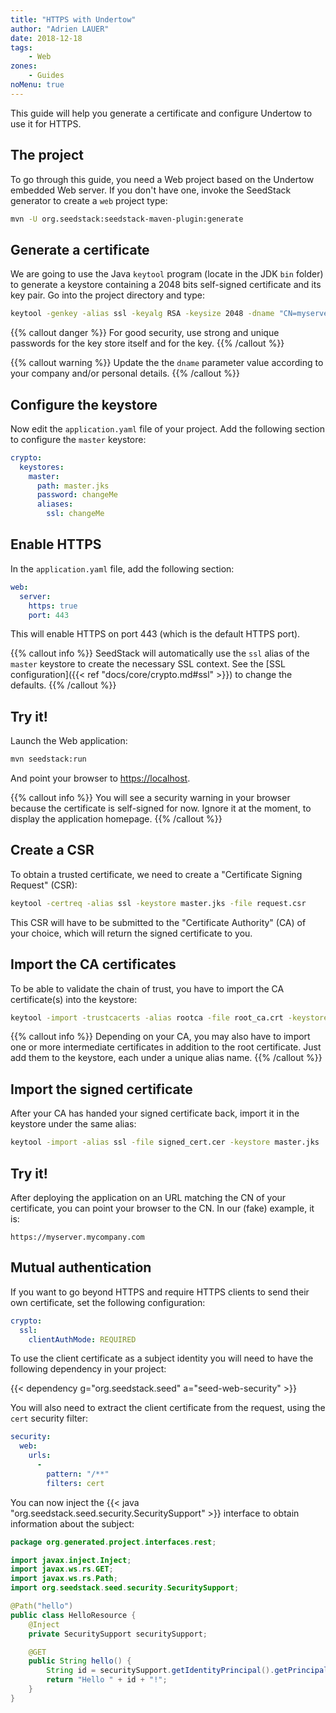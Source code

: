 ```yaml
---
title: "HTTPS with Undertow"
author: "Adrien LAUER"
date: 2018-12-18
tags:
    - Web
zones:
    - Guides
noMenu: true
---
```


This guide will help you generate a certificate and configure Undertow to use it for HTTPS.<!--more-->

## The project

To go through this guide, you need a Web project based on the Undertow embedded Web server. If you don't have one, invoke 
the SeedStack generator to create a `web` project type:

```bash
mvn -U org.seedstack:seedstack-maven-plugin:generate
```

## Generate a certificate

We are going to use the Java `keytool` program (locate in the JDK `bin` folder) to generate a keystore containing a 
2048 bits self-signed certificate and its key pair. Go into the project directory and type:

```bash
keytool -genkey -alias ssl -keyalg RSA -keysize 2048 -dname "CN=myserver.mycompany.com,OU=IT,O=My company,L=Paris,C=FR,email=contact@email.com" -keystore master.jks -storepass changeMe -keypass changeMe
```

{{% callout danger %}}
For good security, use strong and unique passwords for the key store itself and for the key.
{{% /callout %}}

{{% callout warning %}}
Update the the `dname` parameter value according to your company and/or personal details. 
{{% /callout %}}

## Configure the keystore

Now edit the `application.yaml` file of your project. Add the following section to configure the `master` keystore:

```yaml
crypto:
  keystores:
    master:
      path: master.jks
      password: changeMe
      aliases:
        ssl: changeMe
```

## Enable HTTPS

In the `application.yaml` file, add the following section:

```yaml
web:
  server:
    https: true
    port: 443
```

This will enable HTTPS on port 443 (which is the default HTTPS port). 

{{% callout info %}}
SeedStack will automatically use the `ssl` alias of the `master` keystore to create the necessary SSL context. See the
[SSL configuration]({{< ref "docs/core/crypto.md#ssl" >}}) to change the defaults.
{{% /callout %}}

## Try it!

Launch the Web application:

```bash
mvn seedstack:run
```

And point your browser to [https://localhost](https://localhost).

{{% callout info %}}
You will see a security warning in your browser because the certificate is self-signed for now. Ignore it at the moment,
to display the application homepage. 
{{% /callout %}}

## Create a CSR

To obtain a trusted certificate, we need to create a "Certificate Signing Request" (CSR):

```bash
keytool -certreq -alias ssl -keystore master.jks -file request.csr
``` 

This CSR will have to be submitted to the "Certificate Authority" (CA) of your choice, which will return the signed
certificate to you.

## Import the CA certificates

To be able to validate the chain of trust, you have to import the CA certificate(s) into the keystore:

```bash
keytool -import -trustcacerts -alias rootca -file root_ca.crt -keystore master.jks
``` 

{{% callout info %}}
Depending on your CA, you may also have to import one or more intermediate certificates in addition to the root certificate.
Just add them to the keystore, each under a unique alias name. 
{{% /callout %}}

## Import the signed certificate

After your CA has handed your signed certificate back, import it in the keystore under the same alias:

```bash
keytool -import -alias ssl -file signed_cert.cer -keystore master.jks 
```

## Try it!

After deploying the application on an URL matching the CN of your certificate, you can point your browser to the CN. In
our (fake) example, it is:

```plain
https://myserver.mycompany.com
```

## Mutual authentication

If you want to go beyond HTTPS and require HTTPS clients to send their own certificate, set the following configuration:

```yaml
crypto:
  ssl:
    clientAuthMode: REQUIRED
```

To use the client certificate as a subject identity you will need to have the following dependency in your project:

{{< dependency g="org.seedstack.seed" a="seed-web-security" >}}

You will also need to extract the client certificate from the request, using the `cert` security filter:

```yaml
security:
  web:
    urls:
      -
        pattern: "/**"
        filters: cert
```

You can now inject the {{< java "org.seedstack.seed.security.SecuritySupport" >}} interface to obtain information about
the subject:

```java
package org.generated.project.interfaces.rest;

import javax.inject.Inject;
import javax.ws.rs.GET;
import javax.ws.rs.Path;
import org.seedstack.seed.security.SecuritySupport;

@Path("hello")
public class HelloResource {
    @Inject
    private SecuritySupport securitySupport;

    @GET
    public String hello() {
        String id = securitySupport.getIdentityPrincipal().getPrincipal().toString();
        return "Hello " + id + "!";
    }
}
```
